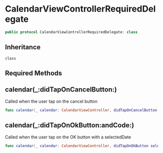 # CalendarViewControllerRequiredDelegate

``` swift
public protocol CalendarViewControllerRequiredDelegate: class
```

## Inheritance

`class`

## Required Methods

## calendar(\_:didTapOnCancelButton:)

Called when the user tap on the cancel button

``` swift
func calendar(_ calendar: CalendarViewController, didTapOnCancelButton button: UIButton)
```

## calendar(\_:didTapOnOkButton:andCode:)

Called when the user tap on the OK button with a selectedDate

``` swift
func calendar(_ calendar: CalendarViewController, didTapOnOkButton selectedDate: Date, andCode code: String)
```
